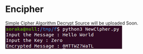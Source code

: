 # Encipher

Simple Cipher Algorithm
Decrypt Source will be uploaded Soon.
<br />
<img src='ScreenShot.png' />

